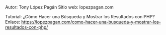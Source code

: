 Autor: Tony López Pagán
Sitio web: lopezpagan.com

Tutorial: ¿Cómo Hacer una Búsqueda y Mostrar los Resultados con PHP?
Enlace: https://lopezpagan.com/como-hacer-una-busqueda-y-mostrar-los-resultados-con-php/